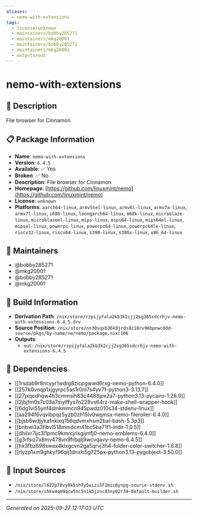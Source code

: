 ```yaml
---
aliases:
  - nemo-with-extensions
tags:
  - license/unknown
  - maintainers/bobby285271
  - maintainers/mkg20001
  - maintainers/bobby285271
  - maintainers/mkg20001
  - outputs/out
---
```


# nemo-with-extensions

## 📝 Description

File browser for Cinnamon

## 📋 Package Information

- **Name**: `nemo-with-extensions`
- **Version**: `6.4.5`
- **Available**: ✅ Yes
- **Broken**: ✅ No
- **Description**: File browser for Cinnamon
- **Homepage**: [https://github.com/linuxmint/nemo](https://github.com/linuxmint/nemo)
- **License**: `unknown`
- **Platforms**: `aarch64-linux`, `armv5tel-linux`, `armv6l-linux`, `armv7a-linux`, `armv7l-linux`, `i686-linux`, `loongarch64-linux`, `m68k-linux`, `microblaze-linux`, `microblazeel-linux`, `mips-linux`, `mips64-linux`, `mips64el-linux`, `mipsel-linux`, `powerpc-linux`, `powerpc64-linux`, `powerpc64le-linux`, `riscv32-linux`, `riscv64-linux`, `s390-linux`, `s390x-linux`, `x86_64-linux`
## 👥 Maintainers

- @bobby285271
- @mkg20001
- @bobby285271
- @mkg20001


## 🔧 Build Information

- **Derivation Path**: `/nix/store/rzpijyfala2kb3k2cjj2sg365sdcrhjv-nemo-with-extensions-6.4.5.drv`
- **Source Position**: `/nix/store/ns30sqxb36k8jrds8z18rv96bpnwc60d-source/pkgs/by-name/ne/nemo/package.nix:106`
- **Outputs**:
  - `out`:  `/nix/store/rzpijyfala2kb3k2cjj2sg365sdcrhjv-nemo-with-extensions-6.4.5`

## 🔗 Dependencies

- [[1rsdab9r8ncyyr1wdrg8zicpgwwd6rxg-nemo-python-6.4.0]]
- [[257k0vnqp1xjgyrpc5as1r0nl7s4yv71-python3-3.13.7]]
- [[27jxqcdhqw4h3cmmsih83c4488jpx2a7-python3.13-pycairo-1.28.0]]
- [[2jbjfm0s7c03a7mylffys7n228vs64rz-make-shell-wrapper-hook]]
- [[6dg1vi55ynf4dmkmmcn945pwdz010s34-stdenv-linux]]
- [[aa294f6vqvibpqz5yzb0zh15lv0wqmsx-nemo-fileroller-6.4.0]]
- [[bjsb6wdjykafnkixq156qdvmxhsm2bai-bash-5.3p3]]
- [[bnbwi3a3fibvl518mmdcm41bc5ba71f1-lndir-1.0.5]]
- [[dhilxr7ijc3l1pmc9kmrcjrlsgijmfj0-nemo-emblems-6.4.0]]
- [[g3rfsiz7x8mv478vn9frbqlj9wcvqavy-nemo-6.4.5]]
- [[hx3fbz698swax4klxgcvn2ga5qrvj3h4-folder-color-switcher-1.6.8]]
- [[rlyzp1xm9ghkyf96qij1dnxki5g725px-python3.13-pygobject-3.50.0]]

## 📁 Input Sources

- `/nix/store/l622p70vy8k5sh7y5wizi5f2mic6ynpg-source-stdenv.sh`
- `/nix/store/shkw4qm9qcw5sc5n1k5jznc83ny02r39-default-builder.sh`

---
*Generated on 2025-09-27 12:17:03 UTC*
